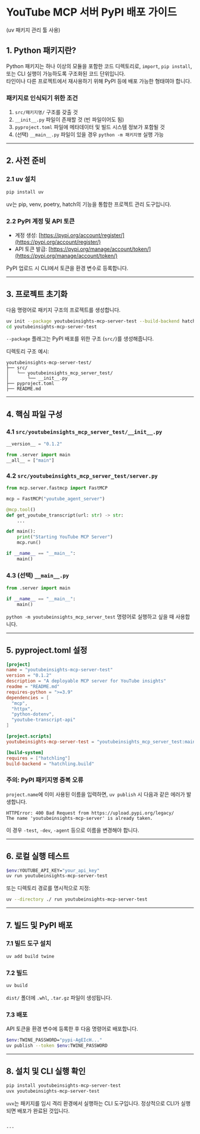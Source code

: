 
# YouTube MCP 서버 PyPI 배포 가이드  
(uv 패키지 관리 툴 사용)

## 1. Python 패키지란?

Python 패키지는 하나 이상의 모듈을 포함한 코드 디렉토리로, `import`, `pip install`, 또는 CLI 실행이 가능하도록 구조화된 코드 단위입니다.  
타인이나 다른 프로젝트에서 재사용하기 위해 PyPI 등에 배포 가능한 형태여야 합니다.

### 패키지로 인식되기 위한 조건

1. `src/패키지명/` 구조를 갖출 것
2. `__init__.py` 파일이 존재할 것 (빈 파일이어도 됨)
3. `pyproject.toml` 파일에 메타데이터 및 빌드 시스템 정보가 포함될 것
4. (선택) `__main__.py` 파일이 있을 경우 `python -m 패키지명` 실행 가능

---

## 2. 사전 준비

### 2.1 uv 설치

```bash
pip install uv
````

uv는 pip, venv, poetry, hatch의 기능을 통합한 프로젝트 관리 도구입니다.

### 2.2 PyPI 계정 및 API 토큰

* 계정 생성: [https://pypi.org/account/register/](https://pypi.org/account/register/)
* API 토큰 발급: [https://pypi.org/manage/account/token/](https://pypi.org/manage/account/token/)

PyPI 업로드 시 CLI에서 토큰을 환경 변수로 등록합니다.

---

## 3. 프로젝트 초기화

다음 명령어로 패키지 구조의 프로젝트를 생성합니다.

```bash
uv init --package youtubeinsights-mcp-server-test --build-backend hatch
cd youtubeinsights-mcp-server-test
```

`--package` 플래그는 PyPI 배포를 위한 구조 (`src/`)를 생성해줍니다.

디렉토리 구조 예시:

```
youtubeinsights-mcp-server-test/
├── src/
│   └── youtubeinsights_mcp_server_test/
│       └── __init__.py
├── pyproject.toml
├── README.md
```

---

## 4. 핵심 파일 구성

### 4.1 `src/youtubeinsights_mcp_server_test/__init__.py`

```python
__version__ = "0.1.2"

from .server import main
__all__ = ["main"]
```

### 4.2 `src/youtubeinsights_mcp_server_test/server.py`

```python
from mcp.server.fastmcp import FastMCP

mcp = FastMCP("youtube_agent_server")

@mcp.tool()
def get_youtube_transcript(url: str) -> str:
    ...

def main():
    print("Starting YouTube MCP Server")
    mcp.run()

if __name__ == "__main__":
    main()
```

### 4.3 (선택) `__main__.py`

```python
from .server import main

if __name__ == "__main__":
    main()
```

`python -m youtubeinsights_mcp_server_test` 명령어로 실행하고 싶을 때 사용합니다.

---

## 5. pyproject.toml 설정

```toml
[project]
name = "youtubeinsights-mcp-server-test"
version = "0.1.2"
description = "A deployable MCP server for YouTube insights"
readme = "README.md"
requires-python = ">=3.9"
dependencies = [
  "mcp",
  "httpx",
  "python-dotenv",
  "youtube-transcript-api"
]

[project.scripts]
youtubeinsights-mcp-server-test = "youtubeinsights_mcp_server_test:main"

[build-system]
requires = ["hatchling"]
build-backend = "hatchling.build"
```

### 주의: PyPI 패키지명 중복 오류

`project.name`에 이미 사용된 이름을 입력하면, `uv publish` 시 다음과 같은 에러가 발생합니다.

```
HTTPError: 400 Bad Request from https://upload.pypi.org/legacy/
The name 'youtubeinsights-mcp-server' is already taken.
```

이 경우 `-test`, `-dev`, `-agent` 등으로 이름을 변경해야 합니다.

---

## 6. 로컬 실행 테스트

```bash
$env:YOUTUBE_API_KEY="your_api_key"
uv run youtubeinsights-mcp-server-test
```

또는 디렉토리 경로를 명시적으로 지정:

```bash
uv --directory ./ run youtubeinsights-mcp-server-test
```

---

## 7. 빌드 및 PyPI 배포

### 7.1 빌드 도구 설치

```bash
uv add build twine
```

### 7.2 빌드

```bash
uv build
```

`dist/` 폴더에 `.whl`, `.tar.gz` 파일이 생성됩니다.

### 7.3 배포

API 토큰을 환경 변수에 등록한 후 다음 명령어로 배포합니다.

```bash
$env:TWINE_PASSWORD="pypi-AgEIcH..."
uv publish --token $env:TWINE_PASSWORD
```

---

## 8. 설치 및 CLI 실행 확인

```bash
pip install youtubeinsights-mcp-server-test
uvx youtubeinsights-mcp-server-test
```

`uvx`는 패키지를 임시 격리 환경에서 실행하는 CLI 도구입니다.
정상적으로 CLI가 실행되면 배포가 완료된 것입니다.

```

---  

